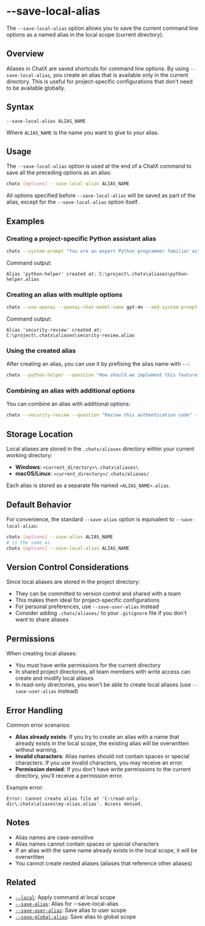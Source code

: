 # --save-local-alias

The `--save-local-alias` option allows you to save the current command line options as a named alias in the local scope (current directory).

## Overview

Aliases in ChatX are saved shortcuts for command line options. By using `--save-local-alias`, you create an alias that is available only in the current directory. This is useful for project-specific configurations that don't need to be available globally.

## Syntax

```
--save-local-alias ALIAS_NAME
```

Where `ALIAS_NAME` is the name you want to give to your alias.

## Usage

The `--save-local-alias` option is used at the end of a ChatX command to save all the preceding options as an alias:

```bash
chatx [options] --save-local-alias ALIAS_NAME
```

All options specified before `--save-local-alias` will be saved as part of the alias, except for the `--save-local-alias` option itself.

## Examples

### Creating a project-specific Python assistant alias

```bash
chatx --system-prompt "You are an expert Python programmer familiar with our codebase." --save-local-alias python-helper
```

Command output:
```
Alias 'python-helper' created at: C:\project\.chatx\aliases\python-helper.alias
```

### Creating an alias with multiple options

```bash
chatx --use-openai --openai-chat-model-name gpt-4o --add-system-prompt "Focus on security best practices." --save-local-alias security-review
```

Command output:
```
Alias 'security-review' created at: C:\project\.chatx\aliases\security-review.alias
```

### Using the created alias

After creating an alias, you can use it by prefixing the alias name with `--`:

```bash
chatx --python-helper --question "How should we implement this feature?"
```

### Combining an alias with additional options

You can combine an alias with additional options:

```bash
chatx --security-review --question "Review this authentication code" --output-trajectory security-review.md
```

## Storage Location

Local aliases are stored in the `.chatx/aliases` directory within your current working directory:

- **Windows**: `<current_directory>\.chatx\aliases\`
- **macOS/Linux**: `<current_directory>/.chatx/aliases/`

Each alias is stored as a separate file named `<ALIAS_NAME>.alias`.

## Default Behavior

For convenience, the standard `--save-alias` option is equivalent to `--save-local-alias`:

```bash
chatx [options] --save-alias ALIAS_NAME
# is the same as
chatx [options] --save-local-alias ALIAS_NAME
```

## Version Control Considerations

Since local aliases are stored in the project directory:

- They can be committed to version control and shared with a team
- This makes them ideal for project-specific configurations
- For personal preferences, use `--save-user-alias` instead
- Consider adding `.chatx/aliases/` to your `.gitignore` file if you don't want to share aliases

## Permissions

When creating local aliases:
- You must have write permissions for the current directory
- In shared project directories, all team members with write access can create and modify local aliases
- In read-only directories, you won't be able to create local aliases (use `--save-user-alias` instead)

## Error Handling

Common error scenarios:

- **Alias already exists**: If you try to create an alias with a name that already exists in the local scope, the existing alias will be overwritten without warning.
- **Invalid characters**: Alias names should not contain spaces or special characters. If you use invalid characters, you may receive an error.
- **Permission denied**: If you don't have write permissions to the current directory, you'll receive a permission error.

Example error:
```
Error: Cannot create alias file at 'C:\read-only-dir\.chatx\aliases\my-alias.alias'. Access denied.
```

## Notes

- Alias names are case-sensitive
- Alias names cannot contain spaces or special characters
- If an alias with the same name already exists in the local scope, it will be overwritten
- You cannot create nested aliases (aliases that reference other aliases)

## Related

- [`--local`](/reference/cli/options/local.md): Apply command at local scope
- [`--save-alias`](/reference/cli/options/save-alias.md): Alias for --save-local-alias
- [`--save-user-alias`](/reference/cli/options/save-user-alias.md): Save alias to user scope
- [`--save-global-alias`](/reference/cli/options/save-global-alias.md): Save alias to global scope